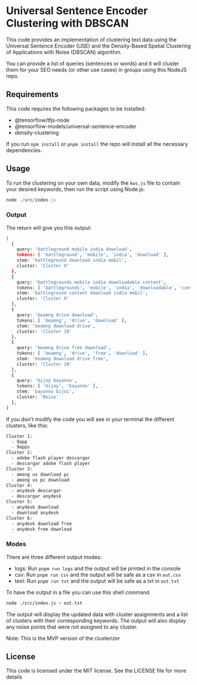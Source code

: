 # Universal Sentence Encoder Clustering with DBSCAN
This code provides an implementation of clustering text data using the Universal Sentence Encoder (USE) and the Density-Based Spatial Clustering of Applications with Noise (DBSCAN) algorithm.

You can provide a list of queries (sentences or words) and it will cluster them for your SEO needs (or other use cases) in groups using this NodeJS repo. 

## Requirements
This code requires the following packages to be installed:

* @tensorflow/tfjs-node
* @tensorflow-models/universal-sentence-encoder
* density-clustering

If you run `npm install` or `pnpm install` the repo will install all the necessary dependencies.


## Usage
To run the clustering on your own data, modify the `kws.js` file to contain your desired keywords, then run the script using Node.js:

```js
node ./src/index.js
```

### Output

The return will give you this output:

```sh
[
  {
    query: 'battleground mobile india download',
    tokens: [ 'battleground', 'mobile', 'india', 'download' ],
    stem: 'battleground download india mobil',
    cluster: 'Cluster 9'
  },
  {
    query: 'battlegrounds mobile india downloadable content',
    tokens: [ 'battlegrounds', 'mobile', 'india', 'downloadable', 'content' ],
    stem: 'battleground content download india mobil',
    cluster: 'Cluster 9'
  },
  {
    query: 'beamng drive download',
    tokens: [ 'beamng', 'drive', 'download' ],
    stem: 'beamng download drive',
    cluster: 'Cluster 10'
  },
  {
    query: 'beamng drive free download',
    tokens: [ 'beamng', 'drive', 'free', 'download' ],
    stem: 'beamng download drive free',
    cluster: 'Cluster 10'
  },
  {
    query: 'bijoy bayanno',
    tokens: [ 'bijoy', 'bayanno' ],
    stem: 'bayanno bijoi',
    cluster: 'Noise'
  },
]
```

If you don't modify the code you will see in your terminal the different clusters, like this:

```sh
Cluster 1:
  - 9app
  - 9apps
Cluster 2:
  - adobe flash player descargar
  - descargar adobe flash player
Cluster 3:
  - among us download pc
  - among us pc download
Cluster 4:
  - anydesk descargar
  - descargar anydesk
Cluster 5:
  - anydesk download
  - download anydesk
Cluster 6:
  - anydesk download free
  - anydesk free download
```
### Modes
There are three different output modes:
* logs: Run `pnpm run logs` and the output will be printed in the console
* csv: Run `pnpm run csv` and the output will be safe as a csv in `out.csv`
* text: Run `pnpm run txt` and the output will be safe as a txt in `out.txt`

To have the output in a file you can use this shell command
```sh
node ./src/index.js > out.txt
```

The output will display the updated data with cluster assignments and a list of clusters with their corresponding keywords. The output will also display any noise points that were not assigned to any cluster.

Note: This is the MVP version of the clusterizer

## License
This code is licensed under the MIT license. See the LICENSE file for more details